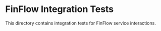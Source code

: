 # FinFlow Integration Tests

This directory contains integration tests for FinFlow service interactions.

